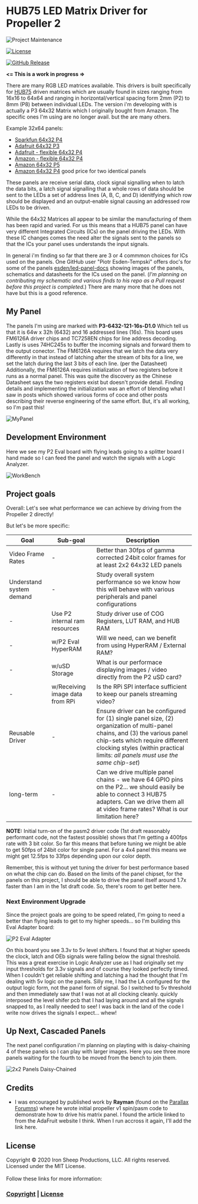 # HUB75 LED Matrix Driver for Propeller 2

![Project Maintenance][maintenance-shield]

[![License][license-shield]](LICENSE)

[![GitHub Release][releases-shield]][releases]

**<= This is a work in progress =>**

There are many RGB LED matrices available. This drivers is built specifically for [HUB75]() driven matrices which are usually found in sizes ranging from 16x16 to 64x64 and ranging in horizontal/vertical spacing form 2mm (P2) to 8mm (P8) between individual LEDs.  The version i'm developing with is actually a P3 64x32 Matrix which I originally bought from Amazon. The specific ones I'm using are no longer avail. but the are many others.  

Example 32x64 panels:

- [Sparkfun 64x32 P4](https://www.sparkfun.com/products/14718) 
- [Adafruit 64x32 P3](https://www.adafruit.com/product/2279)
- [Adafruit - flexible 64x32 P4](https://www.adafruit.com/product/3826)
- [Amazon - flexible 64x32 P4](https://www.amazon.com/Digital-Flexible-Special-P4-256x128mm-RGB-Full/dp/B07F87CM6Y)
- [Amazon 64x32 P5](https://www.amazon.com/Pixels-Indoor-SMD2121-320x160mm-320160mm/dp/B07SDMWX9R)
- [Amazon 64x32 P4](https://www.amazon.com/NovaeLED-Display-100000hrs-Bright-Colored-Picture/dp/B07LFJD5GY) good price for two identical panels

These panels are receive serial data, clock signal signalling when to latch the data bits, a latch signal signalling that a whole rows of data should be sent to the LEDs a set of address lines (A, B, C, and D) idenitfying which row should be displayed and an output-enable signal causing an addressed row LEDs to be driven.

While the 64x32 Matrices all appear to be similar the manufacturing of them has been rapid and varied. For us this means that a HUB75 panel can have very different Integrated Circuits (ICs) on the panel driving the LEDs. With these IC changes comes the need alter the signals sent to the panels so that the ICs your panel uses understands the input signals.

In general i'm finding so far that there are 3 or 4 commmon choices for ICs used on the panels. One GitHub user "Piotr Esden-Tempski"  offers  doc's for some of the panels [esden/led-panel-docs](https://github.com/esden/led-panel-docs) showing images of the panels, schematics and datasheets for the ICs used on the panel. (*I'm planning on contributing my schematic and various finds to his repo as a Pull request before this project is completed.*) There are many more that he does not have but this is a good reference.


## My Panel

The panels I'm using are marked with **P3-6432-121-16s-D1.0**  Which tell us that it is 64w x 32h (6432) and 16 addressed lines (16s).  This board uses FM6126A driver chips and TC7258EN chips for line address decoding. Lastly is uses 74HC245s to buffer the incoming signals and forward them to the output conector.  The FM6126A requires that we latch the data very differently in that instead of latching after the stream of bits for a line, we set the latch during the last 3 bits of each line. (per the Datasheet)  Additionally, the FM6126A requires initialization of two registers before it runs as a normal panel. This was quite the discovery as the Chinese Datasheet says the two registers exist but doesn't provide detail. Finding details and implementing the initialization was an effort of blending what I saw in posts which showed various forms of coce and other posts describing their reverse engineering of the same effort. But, it's all working, so I'm past this!

![MyPanel](https://user-images.githubusercontent.com/540005/96038418-53a70b80-0e24-11eb-93fe-7af0301d349e.jpg)

## Development Environment

Here we see my P2 Eval board with flying leads going to a splitter board I hand made so I can feed the panel and watch the signals with a Logic Analyzer.

![WorkBench](https://user-images.githubusercontent.com/540005/96038234-13478d80-0e24-11eb-9f1e-623a94d56024.jpg)

## Project goals

Overall: Let's see what performance we can achieve by driving from the Propeller 2 directly! 

But let's be more specific:

| Goal               | Sub-goal  | Description |
| ------------------ | --------- | ----------------------------------------------------------------------- |
| Video Frame Rates  | -  | Better than 30fps of gamma corrected 24bit color frames for at least 2x2 64x32 LED panels |
| Understand system demand | -  | Study overall system performance so we know how this will behave with various peripherals and panel configurations |
| - | Use P2 internal ram resources|  Study driver use of COG Registers, LUT RAM, and HUB RAM |
| - | w/P2 Eval HyperRAM  |  Will we need, can we benefit from using HyperRAM / External RAM? |
| - | w/uSD Storage  | What is our performace displaying images / video directly from the P2 uSD card? |
| - | w/Receiving image data from RPi  | Is the RPi SPI interface sufficient to keep our panels streaming video? |
| Reusable Driver | - | Ensure driver can be configured for (1) single panel size, (2) organization of multi-panel chains, and (3) the various panel chip-sets which require different clocking styles (within practical limits: *all panels must use the same chip-set*) |
| long-term | - | Can we drive multiple panel chains - we have 64 GPIO pins on the P2... we should easily be able to connect 3 HUB75 adapters. Can we drive them all at video frame rates?  What is our limitation here? |

**NOTE:** Initial turn-on of the pasm2 driver code (1st draft reasonably performant code, not the fastest possible) shows that I'm getting a 400fps rate with 3 bit color.  So far this means that before tuning we might be able to get 50fps of 24bit color for single panel.  For a 4x4 panel this means we might get 12.5fps to 33fps depending upon our color depth.  

Remember, this is without yet tuning the driver for best performance based on what the chip can do.  Based on the limits of the panel chipset, for the panels on this project, I should be able to drive the panel itself around 1.7x faster than I am in the 1st draft code.  So, there's room to get better here.


### Next Environment Upgrade

Since the project goals are going to be speed related, I'm going to need a better than flying leads to get to my higher speeds... so I'm building this Eval Adapter board:

![P2 Eval Adapter](https://user-images.githubusercontent.com/540005/96038186-062a9e80-0e24-11eb-8299-f5e8fcb03460.png)

On this board you see 3.3v to 5v level shifters. I found that at higher speeds the clock, latch and OEb signals were falling below the signal threshold. This was a great exercise in Logic Analyzer use as I had originally set my input thresholds for 3.3v signals and of course they looked perfectly timed.  When I couldn't get reliable shifting and latching a had the thought that I'm dealing with 5v logic on the panels. Silly me, I had the LA configured for the output logic form, not the panel form of signal. So I switched to 5v threshold and then immediately saw that I was not at all clocking cleanly. quickly interposed the level shifer pcb that I had laying around and all the signals snapped to, as I really needed to see!  I was back in the land of the code I write now drives the signals I expect...  whew!

## Up Next, Cascaded Panels

The next panel configuration i'm planning on playting with is daisy-chaining 4 of these panels so I can play with larger images. Here you see three more panels waiting for the fourth to be moved from the bench to join them.

![2x2 Panels Daisy-Chained](https://user-images.githubusercontent.com/540005/96038541-818c5000-0e24-11eb-8789-b1d77364fd7d.jpg)

## Credits

- I was encouraged by published work by **Rayman** (found on the [Parallax Forumns](https://forums.parallax.com/categories/propeller-2-multicore-microcontroller)) where he wrote initial propeller v1 spin/pasm code to demonstrate how to drive his matrix panel. I found the article linked to from the AdaFruit website I think.  When I run accross it again, I'll add the link here.

## License

Copyright © 2020 Iron Sheep Productions, LLC. All rights reserved.<br />
Licensed under the MIT License. <br>
<br>
Follow these links for more information:

### [Copyright](copyright) | [License](LICENSE)

[maintenance-shield]: https://img.shields.io/badge/maintainer-S%20M%20Moraco%20%40ironsheepbiz-blue.svg?style=for-the-badge

[license-shield]: https://camo.githubusercontent.com/bc04f96d911ea5f6e3b00e44fc0731ea74c8e1e9/68747470733a2f2f696d672e736869656c64732e696f2f6769746875622f6c6963656e73652f69616e74726963682f746578742d646976696465722d726f772e7376673f7374796c653d666f722d7468652d6261646765

[releases-shield]: https://img.shields.io/github/release/ironsheep/p2-LED-Matrix-Driver.svg?style=for-the-badge

[releases]: https://github.com/ironsheep/p2-LED-Matrix-Driver/releases
